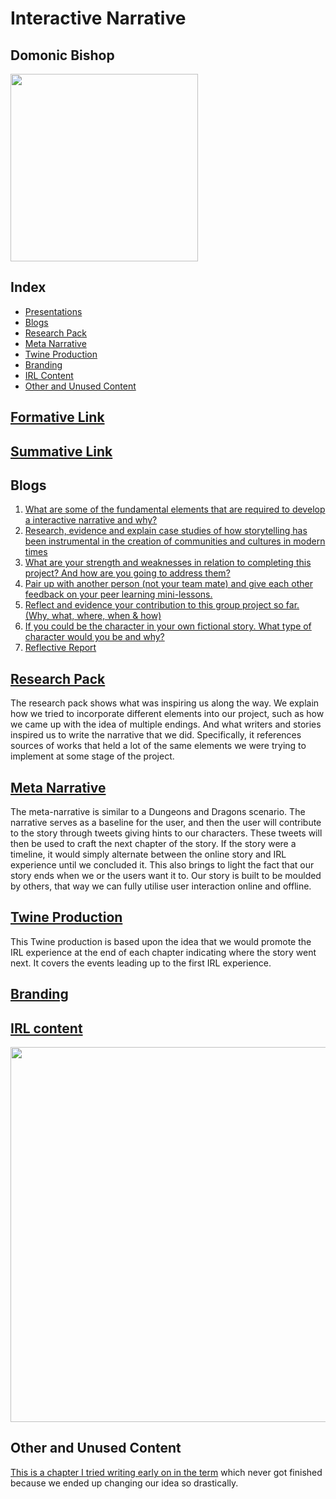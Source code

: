 # Interactive Narrative

## Domonic Bishop

<img src="https://i.imgur.com/7stDDtI.jpg" width="300">

## Index
- [Presentations](#formative-link)
- [Blogs](#blogs)
- [Research Pack](#research-pack)
- [Meta Narrative](#meta-narrative)
- [Twine Production](#twine-production)
- [Branding](#branding)
- [IRL Content](#irl-content)
- [Other and Unused Content](#other-and-unused-content)



## [Formative Link](https://drive.google.com/open?id=1w4gcM-3ps7OzZn6ZouOo0hQ5t6Gdfs8e)

## [Summative Link](https://drive.google.com/open?id=1EFtRTpbFCiyez8EGZthJpW2OJUIwZHKu7dOhOXx73Ys)


## Blogs
1. [What are some of the fundamental elements that are required to develop a interactive narrative and why?](https://medium.com/@domonic_bishop/what-are-some-of-the-fundamental-elements-that-are-required-to-develop-a-interactive-narrative-and-b1613b970d4f)
2. [Research, evidence and explain case studies of how storytelling has been instrumental in the creation of communities and cultures in modern times](https://medium.com/@domonic_bishop/research-evidence-and-explain-case-studies-of-how-storytelling-has-been-instrumental-in-the-d45c5f94cd35)
3. [What are your strength and weaknesses in relation to completing this project? And how are you going to address them?](https://medium.com/@domonic_bishop/what-are-your-strength-and-weaknesses-in-relation-to-completing-this-project-9a2427f0ac59)
4. [Pair up with another person (not your team mate) and give each other feedback on your peer learning mini-lessons.](https://medium.com/@domonic_bishop/pair-up-with-another-person-not-your-team-mate-and-give-each-other-feedback-on-your-peer-learning-51f90da7ade3)
5. [Reflect and evidence your contribution to this group project so far. (Why, what, where, when & how)](https://medium.com/@domonic_bishop/reflect-and-evidence-your-contribution-to-this-group-project-so-far-why-what-where-when-how-81f252c08386)
6. [If you could be the character in your own fictional story. What type of character would you be and why?](https://medium.com/@domonic_bishop/if-you-could-be-the-character-in-your-own-fictional-story-69245f66cdef)
7. [Reflective Report](https://medium.com/@domonic_bishop/interactive-narratives-reflective-report-3fb759397d2f)

## [Research Pack](https://drive.google.com/open?id=1ZzpOAogtA2OiX-jvpGDOexpM2HZ3hbBRjK6F4RL6mSU)

The research pack shows what was inspiring us along the way. We explain how we tried to incorporate different elements into our project, such as how we came up with the idea of multiple endings. And what writers and stories inspired us to write the narrative that we did. Specifically, it references sources of works that held a lot of the same elements we were trying to implement at some stage of the project.

## [Meta Narrative](https://drive.google.com/open?id=16KBjz8Gv0RbDfv04seh4NkCbY8lHUhUjjN-ayZhn7Zw)

The meta-narrative is similar to a Dungeons and Dragons scenario. The narrative serves as a baseline for the user, and then the user will contribute to the story through tweets giving hints to our characters. These tweets will then be used to craft the next chapter of the story. If the story were a timeline, it would simply alternate between the online story and IRL experience until we concluded it. This also brings to light the fact that our story ends when we or the users want it to. Our story is built to be moulded by others, that way we can fully utilise user interaction online and offline.

## [Twine Production](https://drive.google.com/open?id=1szO_1wCfqZZy63zy46R2nPLbEvU-Vk8v)

This Twine production is based upon the idea that we would promote the IRL experience at the end of each chapter indicating where the story went next. It covers the events leading up to the first IRL experience.

## [Branding](https://drive.google.com/open?id=1Ps1x1_uA93FpZcYBRahK4A6I24RAdu3d)

## [IRL content](https://drive.google.com/open?id=14_4dTvTGwNcZhW-ForxBMyWPOLGG_2vx)

<img src="https://i.imgur.com/UaL8Vcj.jpg" width="600">

## Other and Unused Content

[This is a chapter I tried writing early on in the term](https://drive.google.com/open?id=1Uxsz3YwopE0BkD8JrFrCa1xrfCnelJ635Ug2wjruGCg) which never got finished because we ended up changing our idea so drastically.
